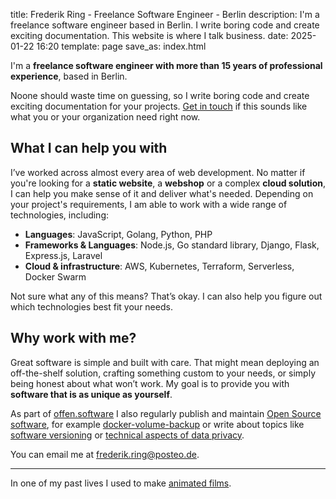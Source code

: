 title: Frederik Ring - Freelance Software Engineer - Berlin
description: I'm a freelance software engineer based in Berlin. I write boring code and create exciting documentation. This website is where I talk business.
date: 2025-01-22 16:20
template: page
save_as: index.html

I'm a **freelance software engineer with more than 15 years of professional experience**, based in Berlin.

Noone should waste time on guessing, so I write boring code and create exciting documentation for your projects. [Get in touch](mailto:frederik.ring@posteo.de) if this sounds like what you or your organization need right now.

## What I can help you with

I’ve worked across almost every area of web development. No matter if you're looking for a **static website**, a **webshop** or a complex **cloud solution**, I can help you make sense of it and deliver what's needed. Depending on your project's requirements, I am able to work with a wide range of technologies, including:

- **Languages**:  JavaScript, Golang, Python, PHP
- **Frameworks & Languages**: Node.js, Go standard library, Django, Flask, Express.js, Laravel
- **Cloud & infrastructure**: AWS, Kubernetes, Terraform, Serverless, Docker Swarm

Not sure what any of this means? That’s okay. I can also help you figure out which technologies best fit your needs.

## Why work with me?

Great software is simple and built with care. That might mean deploying an off-the-shelf solution, crafting something custom to your needs, or simply being honest about what won’t work. My goal is to provide you with **software that is as unique as yourself**.

As part of [offen.software](https://www.offen.software) I also regularly publish and maintain [Open Source software](https://github.com/offen), for example [docker-volume-backup](https://github.com/offen/docker-volume-backup) or write about topics like [software versioning](https://www.offen.dev/blog/untold-roads-versioning-early-stage-software/) or [technical aspects of data privacy](https://www.offen.dev/blog/privacy-cookies/).

You can email me at [frederik.ring@posteo.de](frederik.ring@posteo.de).

---

In one of my past lives I used to make [animated films](http://films.frederikring.com).
